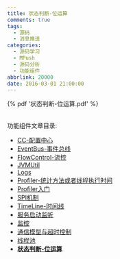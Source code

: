 ```yaml
---
title: 状态判断-位运算
comments: true
tags:
  - 源码
  - 消息推送
categories:
  - 源码学习
  - MPush
  - 源码分析
  - 功能组件
abbrlink: 20000
date: 2016-03-01 21:00:00
---
```


{% pdf '状态判断-位运算.pdf' %}


<br>
 功能组件文章目录:

* [CC-配置中心](../CC-配置中心)
* [EventBus-事件总线](../EventBus-事件总线)
* [FlowControl-流控](../FlowControl-流控)
* [JVMUtil](../JVMUtil)
* [Logs](../Logs)
* [Profiler-统计方法或者线程执行时间](../Profiler-统计方法或者线程执行时间)
* [Profiler入门](../Profiler入门)
* [SPI机制](../SPI机制)
* [TimeLine-时间线](../TimeLine-时间线)
* [服务启动监听](../服务启动监听)
* [监控](../监控)
* [通信模型与超时控制](../通信模型与超时控制)
* [线程池](../线程池)
* **[状态判断-位运算](../状态判断-位运算)**
